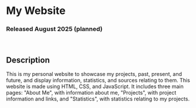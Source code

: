 # My Website
### Released August 2025 (planned)

<br/>

## Description
This is my personal website to showcase my projects, past, present, and future,
and display information, statistics, and sources relating to them. This website
is made using HTML, CSS, and JavaScript. It includes three main pages: "About Me",
with information about me, "Projects", with project information and links, and
"Statistics", with statistics relating to my projects.